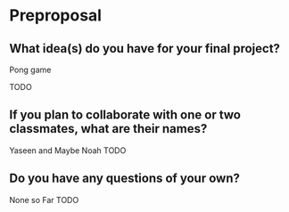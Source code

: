 # Preproposal

## What idea(s) do you have for your final project?

Pong game

TODO

## If you plan to collaborate with one or two classmates, what are their names?
Yaseen and Maybe Noah 
TODO

## Do you have any questions of your own?
None so Far
TODO

